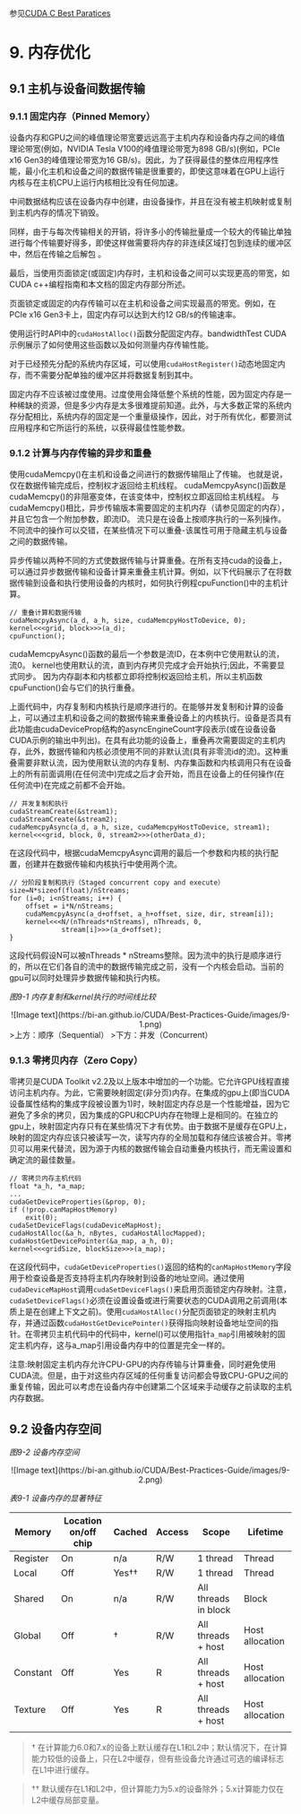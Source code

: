 参见[CUDA C Best Paratices](https://docs.nvidia.com/cuda/cuda-c-best-practices-guide/index.html)


# 9. 内存优化

## 9.1 主机与设备间数据传输

### 9.1.1 固定内存（Pinned Memory）

设备内存和GPU之间的峰值理论带宽要远远高于主机内存和设备内存之间的峰值理论带宽(例如，NVIDIA Tesla V100的峰值理论带宽为898 GB/s)(例如，PCIe x16 Gen3的峰值理论带宽为16 GB/s)。因此，为了获得最佳的整体应用程序性能，最小化主机和设备之间的数据传输是很重要的，即使这意味着在GPU上运行内核与在主机CPU上运行内核相比没有任何加速。

中间数据结构应该在设备内存中创建，由设备操作，并且在没有被主机映射或复制到主机内存的情况下销毁。

同样，由于与每次传输相关的开销，将许多小的传输批量成一个较大的传输比单独进行每个传输要好得多，即使这样做需要将内存的非连续区域打包到连续的缓冲区中，然后在传输之后解包 。

最后，当使用页面锁定(或固定)内存时，主机和设备之间可以实现更高的带宽，如CUDA c++编程指南和本文档的固定内存部分所述。

页面锁定或固定的内存传输可以在主机和设备之间实现最高的带宽。例如，在PCIe x16 Gen3卡上，固定内存可以达到大约12 GB/s的传输速率。

使用运行时API中的`cudaHostAlloc()`函数分配固定内存。bandwidthTest CUDA示例展示了如何使用这些函数以及如何测量内存传输性能。

对于已经预先分配的系统内存区域，可以使用`cudaHostRegister()`动态地固定内存，而不需要分配单独的缓冲区并将数据复制到其中。

固定内存不应该被过度使用。过度使用会降低整个系统的性能，因为固定内存是一种稀缺的资源，但是多少内存是太多很难提前知道。此外，与大多数正常的系统内存分配相比，系统内存的固定是一个重量级操作，因此，对于所有优化，都要测试应用程序和它所运行的系统，以获得最佳性能参数。

### 9.1.2 计算与内存传输的异步和重叠
使用cudaMemcpy()在主机和设备之间进行的数据传输阻止了传输。 也就是说，仅在数据传输完成后，控制权才返回给主机线程。 cudaMemcpyAsync()函数是cudaMemcpy()的非阻塞变体，在该变体中，控制权立即返回给主机线程。 与cudaMemcpy()相比，异步传输版本需要固定的主机内存（请参见固定的内存），并且它包含一个附加参数，即流ID。 流只是在设备上按顺序执行的一系列操作。 不同流中的操作可以交错，在某些情况下可以重叠-该属性可用于隐藏主机与设备之间的数据传输。

异步传输以两种不同的方式使数据传输与计算重叠。在所有支持cuda的设备上，可以通过异步数据传输和设备计算来重叠主机计算。例如，以下代码展示了在将数据传输到设备和执行使用设备的内核时，如何执行例程cpuFunction()中的主机计算。

```
// 重叠计算和数据传输
cudaMemcpyAsync(a_d, a_h, size, cudaMemcpyHostToDevice, 0);
kernel<<<grid, block>>>(a_d);
cpuFunction();
```

cudaMemcpyAsync()函数的最后一个参数是流ID，在本例中它使用默认的流，流0。
kernel也使用默认的流，直到内存拷贝完成才会开始执行;因此，不需要显式同步。
因为内存副本和内核都立即将控制权返回给主机，所以主机函数cpuFunction()会与它们的执行重叠。

上面代码中，内存复制和内核执行是顺序进行的。在能够并发复制和计算的设备上，可以通过主机和设备之间的数据传输来重叠设备上的内核执行。设备是否具有此功能由cudaDeviceProp结构的asyncEngineCount字段表示(或在设备设备CUDA示例的输出中列出)。在具有此功能的设备上，重叠再次需要固定的主机内存，此外，数据传输和内核必须使用不同的非默认流(具有非零流id的流)。这种重叠需要非默认流，因为使用默认流的内存复制、内存集函数和内核调用只有在设备上的所有前面调用(在任何流中)完成之后才会开始，而且在设备上的任何操作(在任何流中)在完成之前都不会开始。

```
// 并发复制和执行
cudaStreamCreate(&stream1);
cudaStreamCreate(&stream2);
cudaMemcpyAsync(a_d, a_h, size, cudaMemcpyHostToDevice, stream1);
kernel<<<grid, block, 0, stream2>>>(otherData_d);
```

在这段代码中，根据cudaMemcpyAsync调用的最后一个参数和内核的执行配置，创建并在数据传输和内核执行中使用两个流。

```
// 分阶段复制和执行（Staged concurrent copy and execute）
size=N*sizeof(float)/nStreams;
for (i=0; i<nStreams; i++) {
    offset = i*N/nStreams;
    cudaMemcpyAsync(a_d+offset, a_h+offset, size, dir, stream[i]);
    kernel<<<N/(nThreads*nStreams), nThreads, 0,  
             stream[i]>>>(a_d+offset);
}
```

这段代码假设N可以被nThreads * nStreams整除。因为流中的执行是顺序进行的，所以在它们各自的流中的数据传输完成之前，没有一个内核会启动。当前的gpu可以同时处理异步数据传输和执行内核。

*图9-1 内存复制和kernel执行的时间线比较*
<div align=center>![Image text](https://bi-an.github.io/CUDA/Best-Practices-Guide/images/9-1.png)</div>
>上方：顺序（Sequential）  
>下方：并发（Concurrent）


### 9.1.3 零拷贝内存（Zero Copy）
零拷贝是CUDA Toolkit v2.2及以上版本中增加的一个功能。它允许GPU线程直接访问主机内存。为此，它需要映射固定(非分页)内存。在集成的gpu上(即当CUDA设备属性结构的集成字段被设置为1)时，映射固定内存总是一个性能增益，因为它避免了多余的拷贝，因为集成的GPU和CPU内存在物理上是相同的。在独立的gpu上，映射固定内存只有在某些情况下才有优势。由于数据不是缓存在GPU上，映射的固定内存应该只被读写一次，读写内存的全局加载和存储应该被合并。零拷贝可以用来代替流，因为源于内核的数据传输会自动重叠内核执行，而无需设置和确定流的最佳数量。

```
// 零拷贝内存主机代码
float *a_h, *a_map;
...
cudaGetDeviceProperties(&prop, 0);
if (!prop.canMapHostMemory) 
    exit(0);
cudaSetDeviceFlags(cudaDeviceMapHost);
cudaHostAlloc(&a_h, nBytes, cudaHostAllocMapped);
cudaHostGetDevicePointer(&a_map, a_h, 0);
kernel<<<gridSize, blockSize>>>(a_map);
```

在这段代码中，`cudaGetDeviceProperties()`返回的结构的`canMapHostMemory`字段用于检查设备是否支持将主机内存映射到设备的地址空间。通过使用`cudaDeviceMapHost`调用`cudaSetDeviceFlags()`来启用页面锁定内存映射。注意，`cudaSetDeviceFlags()`必须在设置设备或进行需要状态的CUDA调用之前调用(本质上是在创建上下文之前)。使用`cudaHostAlloc()`分配页面锁定的映射主机内存，并通过函数`cudaHostGetDevicePointer()`获得指向映射设备地址空间的指针。在零拷贝主机代码中的代码中，kernel()可以使用指针`a_map`引用被映射的固定主机内存，这与a_map引用设备内存中的位置是完全一样的。

注意:映射固定主机内存允许CPU-GPU的内存传输与计算重叠，同时避免使用CUDA流。但是，由于对这些内存区域的任何重复访问都会导致CPU-GPU之间的重复传输，因此可以考虑在设备内存中创建第二个区域来手动缓存之前读取的主机内存数据。

## 9.2 设备内存空间

*图9-2 设备内存空间*
<div align=center>![Image text](https://bi-an.github.io/CUDA/Best-Practices-Guide/images/9-2.png)</div>


*表9-1 设备内存的显著特征*

| Memory   | Location on/off chip | Cached | Access | Scope                | Lifetime        |
| -------- | -------------------- | ------ | ------ | -------------------- | --------------- |
| Register | On                   | n/a    | R/W    | 1 thread             | Thread          |
| Local    | Off                  | Yes†† | R/W    | 1 thread             | Thread          |
| Shared   | On                   | n/a    | R/W    | All threads in block | Block           |
| Global   | Off                  | †    | R/W    | All threads + host   | Host allocation |
| Constant | Off                  | Yes    | R      | All threads + host   | Host allocation |
| Texture  | Off                  | Yes    | R      | All threads + host   | Host allocation |
|          |                      |        |        |                      |                 |

>† 在计算能力6.0和7.x的设备上默认缓存在L1和L2中；默认情况下，在计算能力较低的设备上，只在L2中缓存，但有些设备允许通过可选的编译标志在L1中进行缓存。

>†† 默认缓存在L1和L2中，但计算能力为5.x的设备除外；5.x计算能力仅在L2中缓存局部变量。
